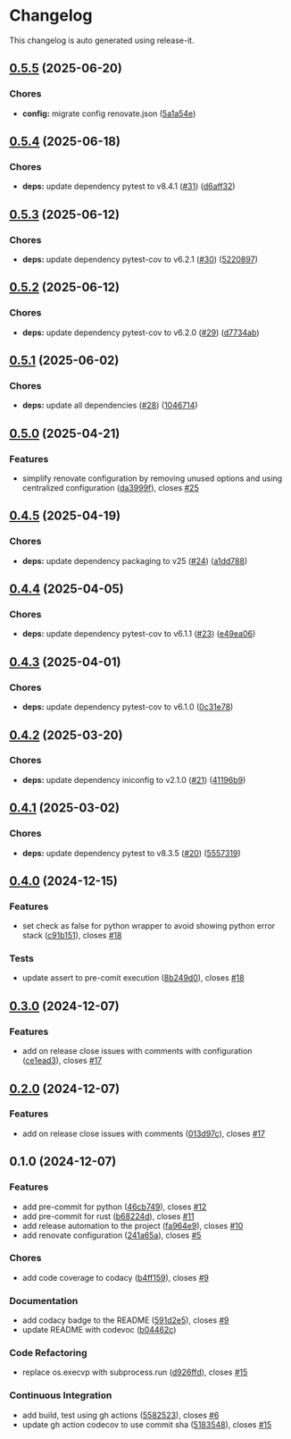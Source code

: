 # Changelog

This changelog is auto generated using release-it.


## [0.5.5](https://github.com/juancarlosjr97/pre-commit-to-rule-them-all/compare/0.5.4...0.5.5) (2025-06-20)

### Chores

* **config:** migrate config renovate.json ([5a1a54e](https://github.com/juancarlosjr97/pre-commit-to-rule-them-all/commit/5a1a54e0961fcd8438d8eb3f936187221e8fb0b1))

## [0.5.4](https://github.com/juancarlosjr97/pre-commit-to-rule-them-all/compare/0.5.3...0.5.4) (2025-06-18)

### Chores

* **deps:** update dependency pytest to v8.4.1 ([#31](https://github.com/juancarlosjr97/pre-commit-to-rule-them-all/issues/31)) ([d6aff32](https://github.com/juancarlosjr97/pre-commit-to-rule-them-all/commit/d6aff325b419759028ffd684cfde6154891903bf))

## [0.5.3](https://github.com/juancarlosjr97/pre-commit-to-rule-them-all/compare/0.5.2...0.5.3) (2025-06-12)

### Chores

* **deps:** update dependency pytest-cov to v6.2.1 ([#30](https://github.com/juancarlosjr97/pre-commit-to-rule-them-all/issues/30)) ([5220897](https://github.com/juancarlosjr97/pre-commit-to-rule-them-all/commit/52208972952410895aa6c4892a08b2ddf9ddb563))

## [0.5.2](https://github.com/juancarlosjr97/pre-commit-to-rule-them-all/compare/0.5.1...0.5.2) (2025-06-12)

### Chores

* **deps:** update dependency pytest-cov to v6.2.0 ([#29](https://github.com/juancarlosjr97/pre-commit-to-rule-them-all/issues/29)) ([d7734ab](https://github.com/juancarlosjr97/pre-commit-to-rule-them-all/commit/d7734abab361035f0efed2bd16496d22077f6241))

## [0.5.1](https://github.com/juancarlosjr97/pre-commit-to-rule-them-all/compare/0.5.0...0.5.1) (2025-06-02)

### Chores

* **deps:** update all dependencies ([#28](https://github.com/juancarlosjr97/pre-commit-to-rule-them-all/issues/28)) ([1046714](https://github.com/juancarlosjr97/pre-commit-to-rule-them-all/commit/104671403d411939babb042210a438c4eaebc62b))

## [0.5.0](https://github.com/juancarlosjr97/pre-commit-to-rule-them-all/compare/0.4.5...0.5.0) (2025-04-21)

### Features

* simplify renovate configuration by removing unused options and using centralized configuration ([da3999f](https://github.com/juancarlosjr97/pre-commit-to-rule-them-all/commit/da3999ff4a9d0aa4b96279c2f3fa5faebd130397)), closes [#25](https://github.com/juancarlosjr97/pre-commit-to-rule-them-all/issues/25)

## [0.4.5](https://github.com/juancarlosjr97/pre-commit-to-rule-them-all/compare/0.4.4...0.4.5) (2025-04-19)

### Chores

* **deps:** update dependency packaging to v25 ([#24](https://github.com/juancarlosjr97/pre-commit-to-rule-them-all/issues/24)) ([a1dd788](https://github.com/juancarlosjr97/pre-commit-to-rule-them-all/commit/a1dd788e421897ceb564d11c1e9b996aa67aa1b5))

## [0.4.4](https://github.com/juancarlosjr97/pre-commit-to-rule-them-all/compare/0.4.3...0.4.4) (2025-04-05)

### Chores

* **deps:** update dependency pytest-cov to v6.1.1 ([#23](https://github.com/juancarlosjr97/pre-commit-to-rule-them-all/issues/23)) ([e49ea06](https://github.com/juancarlosjr97/pre-commit-to-rule-them-all/commit/e49ea065adae94d5973ca04962fe4d72d62b1662))

## [0.4.3](https://github.com/juancarlosjr97/pre-commit-to-rule-them-all/compare/0.4.2...0.4.3) (2025-04-01)

### Chores

* **deps:** update dependency pytest-cov to v6.1.0 ([0c31e78](https://github.com/juancarlosjr97/pre-commit-to-rule-them-all/commit/0c31e78b7f0b3bf1fa152dc86d7c41170de6904b))

## [0.4.2](https://github.com/juancarlosjr97/pre-commit-to-rule-them-all/compare/0.4.1...0.4.2) (2025-03-20)

### Chores

* **deps:** update dependency iniconfig to v2.1.0 ([#21](https://github.com/juancarlosjr97/pre-commit-to-rule-them-all/issues/21)) ([41196b9](https://github.com/juancarlosjr97/pre-commit-to-rule-them-all/commit/41196b98d66bc6b4ad13047fb8385db1d019115c))

## [0.4.1](https://github.com/juancarlosjr97/pre-commit-to-rule-them-all/compare/0.4.0...0.4.1) (2025-03-02)

### Chores

* **deps:** update dependency pytest to v8.3.5 ([#20](https://github.com/juancarlosjr97/pre-commit-to-rule-them-all/issues/20)) ([5557319](https://github.com/juancarlosjr97/pre-commit-to-rule-them-all/commit/5557319470dc8f72d3c45a562bf885c48912da22))

## [0.4.0](https://github.com/juancarlosjr97/pre-commit-to-rule-them-all/compare/0.3.0...0.4.0) (2024-12-15)

### Features

* set check as false for python wrapper to avoid showing python error stack ([c91b151](https://github.com/juancarlosjr97/pre-commit-to-rule-them-all/commit/c91b151eb3fdc0fcd2554a8d201dff18ac074a1b)), closes [#18](https://github.com/juancarlosjr97/pre-commit-to-rule-them-all/issues/18)

### Tests

* update assert to pre-comit execution ([8b249d0](https://github.com/juancarlosjr97/pre-commit-to-rule-them-all/commit/8b249d0b860372ac9ec100adab885cb0b4037e64)), closes [#18](https://github.com/juancarlosjr97/pre-commit-to-rule-them-all/issues/18)

## [0.3.0](https://github.com/juancarlosjr97/pre-commit-to-rule-them-all/compare/0.2.0...0.3.0) (2024-12-07)

### Features

* add on release close issues with comments with configuration ([ce1ead3](https://github.com/juancarlosjr97/pre-commit-to-rule-them-all/commit/ce1ead38f66b8ec568a6193667fa686d17502706)), closes [#17](https://github.com/juancarlosjr97/pre-commit-to-rule-them-all/issues/17)

## [0.2.0](https://github.com/juancarlosjr97/pre-commit-to-rule-them-all/compare/0.1.0...0.2.0) (2024-12-07)

### Features

* add on release close issues with comments ([013d97c](https://github.com/juancarlosjr97/pre-commit-to-rule-them-all/commit/013d97ccb2f4f541319e9e7ead72b580b65077e4)), closes [#17](https://github.com/juancarlosjr97/pre-commit-to-rule-them-all/issues/17)

## 0.1.0 (2024-12-07)

### Features

* add pre-commit for python ([46cb749](https://github.com/juancarlosjr97/pre-commit-to-rule-them-all/commit/46cb7492c988e08b9241429ee877d9013a9450b0)), closes [#12](https://github.com/juancarlosjr97/pre-commit-to-rule-them-all/issues/12)
* add pre-commit for rust ([b68224d](https://github.com/juancarlosjr97/pre-commit-to-rule-them-all/commit/b68224d5e04b47e1d5aac1a2d880f9af7bedaa57)), closes [#11](https://github.com/juancarlosjr97/pre-commit-to-rule-them-all/issues/11)
* add release automation to the project ([fa964e9](https://github.com/juancarlosjr97/pre-commit-to-rule-them-all/commit/fa964e9f4ccf85e1a1c225345c2ff723816309ea)), closes [#10](https://github.com/juancarlosjr97/pre-commit-to-rule-them-all/issues/10)
* add renovate configuration ([241a65a](https://github.com/juancarlosjr97/pre-commit-to-rule-them-all/commit/241a65ab90ab9d5f8fd19b2188fd98e78078607c)), closes [#5](https://github.com/juancarlosjr97/pre-commit-to-rule-them-all/issues/5)

### Chores

* add code coverage to codacy ([b4ff159](https://github.com/juancarlosjr97/pre-commit-to-rule-them-all/commit/b4ff159034c9748fdf42f729956db7bffd5a1235)), closes [#9](https://github.com/juancarlosjr97/pre-commit-to-rule-them-all/issues/9)

### Documentation

* add codacy badge to the README ([591d2e5](https://github.com/juancarlosjr97/pre-commit-to-rule-them-all/commit/591d2e57ce3dd4d5db0e435fddf303fa95e321ef)), closes [#9](https://github.com/juancarlosjr97/pre-commit-to-rule-them-all/issues/9)
* update README with codevoc ([b04462c](https://github.com/juancarlosjr97/pre-commit-to-rule-them-all/commit/b04462cf5e4e9739a5708af407269d4815a24aa8))

### Code Refactoring

* replace os.execvp with subprocess.run ([d926ffd](https://github.com/juancarlosjr97/pre-commit-to-rule-them-all/commit/d926ffd5102baa48729780fe04a5f5fc69a63212)), closes [#15](https://github.com/juancarlosjr97/pre-commit-to-rule-them-all/issues/15)

### Continuous Integration

* add build, test using gh actions ([5582523](https://github.com/juancarlosjr97/pre-commit-to-rule-them-all/commit/55825232c2c9cada9e93f2c535cd2042ffe4bd38)), closes [#6](https://github.com/juancarlosjr97/pre-commit-to-rule-them-all/issues/6)
* update gh action codecov to use commit sha ([5183548](https://github.com/juancarlosjr97/pre-commit-to-rule-them-all/commit/5183548d0eb6fa3146baf3e04a74be1e89c02d2a)), closes [#15](https://github.com/juancarlosjr97/pre-commit-to-rule-them-all/issues/15)

